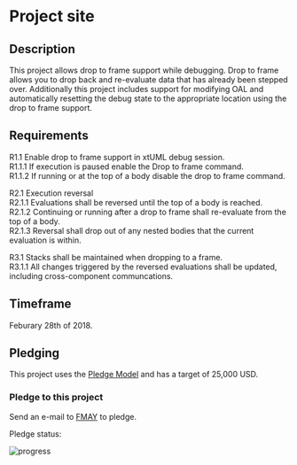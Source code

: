 # <Project Name> Project site

## Description

This project allows drop to frame support while debugging.  Drop to frame allows you to drop back and re-evaluate data that has already been stepped over.  Additionally this project includes support for modifying OAL and automatically resetting the debug state to the appropriate location using the drop to frame support.

## Requirements

R1.1 Enable drop to frame support in xtUML debug session.   
R1.1.1 If execution is paused enable the Drop to frame command.  
R1.1.2 If running or at the top of a body disable the drop to frame command.  

R2.1 Execution reversal  
R2.1.1 Evaluations shall be reversed until the top of a body is reached.  
R2.1.2 Continuing or running after a drop to frame shall re-evaluate from the top of a body.  
R2.1.3 Reversal shall drop out of any nested bodies that the current evaluation is within.  

R3.1 Stacks shall be maintained when dropping to a frame.  
R3.1.1  All changes triggered by the reversed evaluations shall be updated, including cross-component communcations.  

## Timeframe  

Feburary 28th of 2018.    

## Pledging

This project uses the <a id="Pledge Model"></a>[Pledge Model](https://fmaysoftware.wordpress.com/pledging-model/) and has a target of 25,000 USD.  

### Pledge to this project
Send an e-mail to [FMAY](mailto:travis.london@gmail.com) to pledge.  

Pledge status:  

![progress](http://progressed.io/bar/0 "progress")
 

